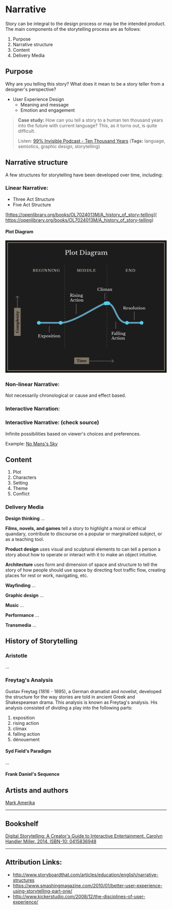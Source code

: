 # Narrative
Story can be integral to the design process or may be the intended product. The main components of the storytelling process are as follows:

1. Purpose
2. Narrative structure
3. Content
4. Delivery Media

## Purpose
Why are you telling this story? What does it mean to be a story teller from a designer's perspective?

- User Experience Design
  - Meaning and message
  - Emotion and engagement

> **Case study:** How can you tell a story to a human ten thousand years into the future with current language? This, as it turns out, is quite difficult.
> 
> Listen: [99% Invisible Podcast - Ten Thousand Years](http://99percentinvisible.org/episode/ten-thousand-years/) 
> (**Tags:** language, semiotics, graphic design, storytelling)

## Narrative structure
A few structures for storytelling have been developed over time, including:

### Linear Narrative:
- Three Act Structure
- Five Act Structure

[https://openlibrary.org/books/OL7024013M/A_history_of_story-telling]( https://openlibrary.org/books/OL7024013M/A_history_of_story-telling)

#### Plot Diagram

![](plot_diagram_reverse2.png)

### Non-linear Narrative:
Not necessarily chronological or cause and effect based.

### Interactive Narration:

### Interactive Narrative: (check source)
Infinite possibilities based on viewer's choices and preferences.

Example: [No Mans's Sky](http://www.no-mans-sky.com/about/)

## Content

1. Plot
2. Characters
3. Setting
4. Theme
5. Conflict

### Delivery Media

**Design thinking** ...

**Films, novels, and games** tell a story to highlight a moral or ethical quandary, contribute to discourse on a popular or marginalized subject, or as a teaching tool. 

**Product design** uses visual and sculptural elements to can tell a person a story about how to operate or interact with it to make an object intuitive.

**Architecture** uses form and dimension of space and structure to tell the story of how people should use space by directing foot traffic flow, creating places for rest or work, navigating, etc.

**Wayfinding** ...

**Graphic design** ...

**Music** ...

**Performance** ...

**Transmedia** ...

## History of Storytelling

### Aristotle
...

### Freytag's Analysis

Gustav Freytag (1816 - 1895), a German dramatist and novelist, developed the structure for the way stories are told in ancient Greek and Shakespearean drama. This analysis is known as Freytag's analysis. His analysis consisted of dividing a play into the following parts:

1. exposition
2. rising action
3. climax
4. falling action
5. dénouement

#### Syd Field's Paradigm
...

#### Frank Daniel's Sequence


## Artists and authors
[Mark Amerika](http://www.altx.com/amerika.online/)


---


## Bookshelf
[Digital Storytelling: A Creator's Guide to Interactive Entertainment. Carolyn Handler Miller. 2014. ISBN-10: 0415836948](http://www.amazon.com/Digital-Storytelling-creators-interactive-entertainment/dp/0415836948)


---


## Attribution Links:
- http://www.storyboardthat.com/articles/education/english/narrative-structures
- https://www.smashingmagazine.com/2010/01/better-user-experience-using-storytelling-part-one/
- http://www.kickerstudio.com/2008/12/the-disciplines-of-user-experience/